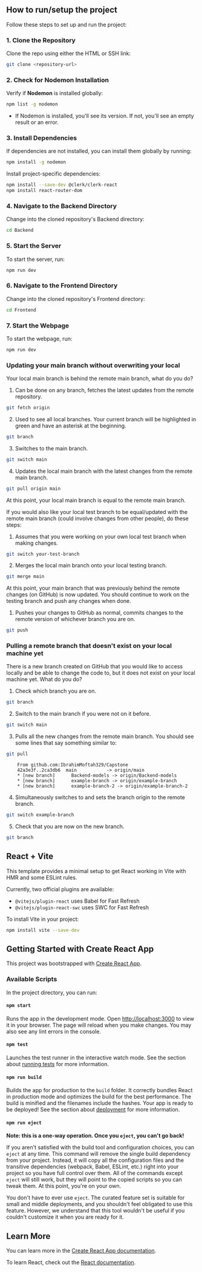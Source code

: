 ## How to run/setup the project

Follow these steps to set up and run the project:

### 1. Clone the Repository

Clone the repo using either the HTML or SSH link:

```bash
git clone <repository-url>
```

### 2. Check for Nodemon Installation

Verify if **Nodemon** is installed globally:

```bash
npm list -g nodemon
```

- If Nodemon is installed, you'll see its version. If not, you'll see an empty result or an error.

### 3. Install Dependencies

If dependencies are not installed, you can install them globally by running:

```bash
npm install -g nodemon
```

Install project-specific dependencies:

```bash
npm install --save-dev @clerk/clerk-react
npm install react-router-dom
```

### 4. Navigate to the Backend Directory

Change into the cloned repository's Backend directory:

```bash
cd Backend
```

### 5. Start the Server

To start the server, run:

```bash
npm run dev
```

### 6. Navigate to the Frontend Directory

Change into the cloned repository's Frontend directory:

```bash
cd Frontend
```

### 7. Start the Webpage

To start the webpage, run:

```bash
npm run dev
```

### Updating your main branch without overwriting your local

Your local main branch is behind the remote main branch, what do you do?

1. Can be done on any branch, fetches the latest updates from the remote repository.
```bash
git fetch origin
```
2. Used to see all local branches. Your current branch will be highlighted in green and have an asterisk at the beginning.
```bash
git branch
```

3. Switches to the main branch.

 ```bash
git switch main
```

4. Updates the local main branch with the latest changes from the remote main branch.

```bash
git pull origin main
```

At this point, your local main branch is equal to the remote main branch.

If you would also like your local test branch to be equal/updated with the remote main branch (could involve changes from other people), do these steps:

1. Assumes that you were working on your own local test branch when making changes.

```bash
git switch your-test-branch
```
2. Merges the local main branch onto your local testing branch.

```bash
git merge main
```

At this point, your main branch that was previously behind the remote changes (on GitHub) is now updated. You should continue to work on the testing branch and push any changes when done.

1. Pushes your changes to GitHub as normal, commits changes to the remote version of whichever branch you are on.

```bash
git push
```

### Pulling a remote branch that doesn't exist on your local machine yet

There is a new branch created on GitHub that you would like to access locally and be able to change the code to, but it does not exist on your local machine yet. What do you do?

1. Check which branch you are on.

 ```bash
git branch
```
2. Switch to the main branch if you were not on it before.

```bash
git switch main
```
3. Pulls all the new changes from the remote main branch. You should see some lines that say something similar to:

```bash
git pull
```
```plaintext
    From github.com:IbrahimMoftah329/Capstone
    42a3e3f..2ca3db6  main           -> origin/main
    * [new branch]      Backend-models -> origin/Backend-models
    * [new branch]      example-branch -> origin/example-branch
    * [new branch]      example-branch-2 -> origin/example-branch-2
```
    
4. Simultaneously switches to and sets the branch origin to the remote branch.

```bash
git switch example-branch
```

5. Check that you are now on the new branch.

```bash
git branch
```

## React + Vite

This template provides a minimal setup to get React working in Vite with HMR and some ESLint rules.

Currently, two official plugins are available:

- `@vitejs/plugin-react` uses Babel for Fast Refresh
- `@vitejs/plugin-react-swc` uses SWC for Fast Refresh

To install Vite in your project:

```bash
npm install vite --save-dev
```

## Getting Started with Create React App

This project was bootstrapped with [Create React App](https://github.com/facebook/create-react-app).

### Available Scripts

In the project directory, you can run:

#### `npm start`

Runs the app in the development mode. Open [http://localhost:3000](http://localhost:3000) to view it in your browser. The page will reload when you make changes. You may also see any lint errors in the console.

#### `npm test`

Launches the test runner in the interactive watch mode. See the section about [running tests](https://facebook.github.io/create-react-app/docs/running-tests) for more information.

#### `npm run build`

Builds the app for production to the `build` folder. It correctly bundles React in production mode and optimizes the build for the best performance. The build is minified and the filenames include the hashes. Your app is ready to be deployed! See the section about [deployment](https://facebook.github.io/create-react-app/docs/deployment) for more information.

#### `npm run eject`

**Note: this is a one-way operation. Once you `eject`, you can't go back!**

If you aren't satisfied with the build tool and configuration choices, you can `eject` at any time. This command will remove the single build dependency from your project. Instead, it will copy all the configuration files and the transitive dependencies (webpack, Babel, ESLint, etc.) right into your project so you have full control over them. All of the commands except `eject` will still work, but they will point to the copied scripts so you can tweak them. At this point, you're on your own.

You don't have to ever use `eject`. The curated feature set is suitable for small and middle deployments, and you shouldn't feel obligated to use this feature. However, we understand that this tool wouldn't be useful if you couldn't customize it when you are ready for it.

## Learn More

You can learn more in the [Create React App documentation](https://facebook.github.io/create-react-app/docs/getting-started).

To learn React, check out the [React documentation](https://reactjs.org/).
